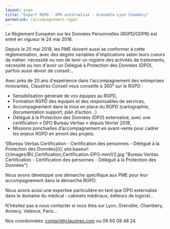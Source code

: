 ```yaml
---
layout: page
title: "Expert RGPD - DPO externalisé - Grenoble Lyon Chambéry"
permalink: /accompagnement-rgpd/
---
```

Le Règlement Européen sur les Données Personnelles (RGPD/GDPR) est entré en vigueur le 24 mai 2018.

Depuis le 25 mai 2018, les PME doivent aussi se conformer à cette règlementation, avec des degrés variables d'implications selon leurs coeurs de métier: nécessité ou non de tenir un registre des activités de traitements, nécessité ou non d'avoir un Délégué à Protection des Données (DPO), parfois aussi devoir de conseil...

Avec près de 20 ans d'expérience dans l'accompagnement des entreprises innovantes, Claustres Conseil vous conseille à 360° sur le RGPD :

* Sensibilisation générale de vos équipes au RGPD,
* Formation RGPD des équipes et des responsables de services,
* Accompagnement dans la mise en place du RGPD (cartographie, documentation support, plan d’action…)
* Délégué à la Protection des Données (DPO) externalisé, avec une certification « DPO Bureau Veritas » depuis février 2018,
* Missions ponctuelles d’accompagnement en avant-vente pour cadrer les enjeux RGPD en amont des projets.

![Bureau Veritas Certification - Certification des personnes - Délégué à la Protection des Données]({{ site.baseurl }}/images/BV_Certification_Certification-DPO-miniV2.jpg "Bureau Veritas Certification - Certification des personnes - Délégué à la Protection des Données")

Nous avons développé une démarche spécifique aux PME pour leur accompagnement dans la démarche RGPD.

Nous avons aussi une expertise particulière en tant que DPO externalisé dans le domaine du médical : cabinets médicaux, éditeurs de logiciel...

N'hésitez pas à nous contacter si vous êtes sur Lyon, Grenoble, Chambéry, Annecy, Valence, Paris...

Nos coordonnées: [contact@claustres.com](mailto:contact@claustres.com) ou 06 60 08 48 24.
